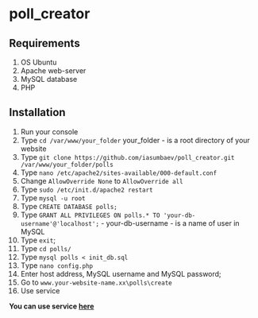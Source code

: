 # poll_creator
## Requirements
1. OS Ubuntu
2. Apache web-server
3. MySQL database
4. PHP
## Installation
1. Run your console
2. Type `cd /var/www/your_folder` your_folder - is a root directory of your website
3. Type `git clone https://github.com/iasumbaev/poll_creator.git /var/www/your_folder/polls`
4. Type `nano /etc/apache2/sites-available/000-default.conf`
5. Change `AllowOverride None` to `AllowOverride all`
6. Type `sudo /etc/init.d/apache2 restart`
7. Type `mysql -u root`
8. Type `CREATE DATABASE polls;`
9. Type `GRANT ALL PRIVILEGES ON polls.* TO 'your-db-username'@'localhost';` - your-db-username - is a name of user in MySQL
10. Type `exit`;
11. Type `cd polls/`
11. Type `mysql polls < init_db.sql `
12. Тype `nano config.php`
13. Enter host address, MySQL username and MySQL password;
12. Go to `www.your-website-name.xx\polls\create`
13. Use service


**You can use service [here](http://ivan.deuxbit.ru/polls/create)**
